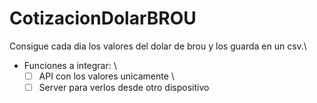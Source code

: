 # CotizacionDolarBROU
Consigue cada dia los valores del dolar de brou y los guarda en un csv.\
- Funciones a integrar: \
  - [ ] API con los valores unicamente \
  - [ ] Server para verlos desde otro dispositivo
